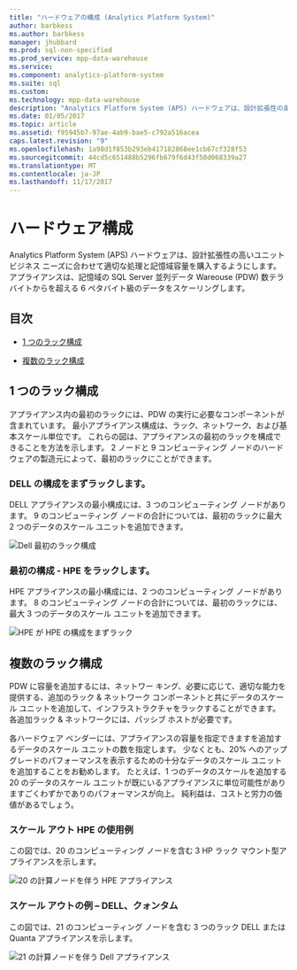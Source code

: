 ```yaml
---
title: "ハードウェアの構成 (Analytics Platform System)"
author: barbkess
ms.author: barbkess
manager: jhubbard
ms.prod: sql-non-specified
ms.prod_service: mpp-data-warehouse
ms.service: 
ms.component: analytics-platform-system
ms.suite: sql
ms.custom: 
ms.technology: mpp-data-warehouse
description: "Analytics Platform System (APS) ハードウェアは、設計拡張性の高いユニット ビジネス ニーズに合わせて適切な処理と記憶域容量を購入するようにします。"
ms.date: 01/05/2017
ms.topic: article
ms.assetid: f95945b7-97ae-4ab9-bae5-c792a516acea
caps.latest.revision: "9"
ms.openlocfilehash: 1a98d1f853b293eb417182868ee1cb67cf328f53
ms.sourcegitcommit: 44cd5c651488b5296fb679f6d43f50d068339a27
ms.translationtype: MT
ms.contentlocale: ja-JP
ms.lasthandoff: 11/17/2017
---
```

# <a name="hardware-configurations"></a>ハードウェア構成
Analytics Platform System (APS) ハードウェアは、設計拡張性の高いユニット ビジネス ニーズに合わせて適切な処理と記憶域容量を購入するようにします。 アプライアンスは、記憶域の SQL Server 並列データ Wareouse (PDW) 数テラバイトからを超える 6 ペタバイト級のデータをスケーリングします。  
  
## <a name="contents"></a>目次  
  
-   [1 つのラック構成](#section1)  
  
-   [複数のラック構成](#section2)  

  
## <a name="section1"></a>1 つのラック構成  
アプライアンス内の最初のラックには、PDW の実行に必要なコンポーネントが含まれています。 最小アプライアンス構成は、ラック、ネットワーク、および基本スケール単位です。 これらの図は、アプライアンスの最初のラックを構成できることを方法を示します。 2 ノードと 9 コンピューティング ノードのハードウェアの製造元によって、最初のラックにことができます。  
  
### <a name="first-rack-configurations---dell"></a>DELL の構成をまずラックします。  
DELL アプライアンスの最小構成には、3 つのコンピューティング ノードがあります。 9 のコンピューティング ノードの合計については、最初のラックに最大 2 つのデータのスケール ユニットを追加できます。  
  
![Dell 最初のラック構成](media/first-rack-configurations-dell.png "Dell 最初のラック構成")  
  
### <a name="first-rack-configurations---hpe"></a>最初の構成 - HPE をラックします。  
HPE アプライアンスの最小構成には、2 つのコンピューティング ノードがあります。 8 のコンピューティング ノードの合計については、最初のラックには、最大 3 つのデータのスケール ユニットを追加できます。  
  
![HPE が HPE の構成をまずラック](media/first-rack-configurations-hpe.png "HPE が最初に構成をラック")  
  
## <a name="section2"></a>複数のラック構成  
PDW に容量を追加するには、ネットワー キング、必要に応じて、適切な能力を提供する、追加のラック & ネットワーク コンポーネントと共にデータのスケール ユニットを追加して、インフラストラクチャをラックすることができます。 各追加ラック & ネットワークには、パッシブ ホストが必要です。  
  
各ハードウェア ベンダーには、アプライアンスの容量を指定できますを追加するデータのスケール ユニットの数を指定します。 少なくとも、20% へのアップグレードのパフォーマンスを表示するための十分なデータのスケール ユニットを追加することをお勧めします。 たとえば、1 つのデータのスケールを追加する 20 のデータのスケール ユニットが既にいるアプライアンスに単位可能性がありますごくわずかでありのパフォーマンスが向上。 純利益は、コストと労力の価値があるでしょう。  
  
### <a name="scale-out-example---hpe"></a>スケール アウト HPE の使用例  
この図では、20 のコンピューティング ノードを含む 3 HP ラック マウント型アプライアンスを示します。  
  
![20 の計算ノードを伴う HPE アプライアンス](media/scale-out-hpe.png "20 の計算ノードを伴う HPE アプライアンス")  
  
### <a name="scale-out-example--dell-quanta"></a>スケール アウトの例 – DELL、クォンタム  
この図では、21 のコンピューティング ノードを含む 3 つのラック DELL または Quanta アプライアンスを示します。  
  
![21 の計算ノードを伴う Dell アプライアンス](media/scale-out-dell.png "21 の計算ノードを伴う Dell アプライアンス")  
 
